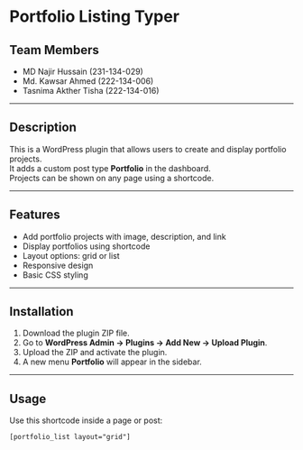 # Portfolio Listing Typer

## Team Members
- MD Najir Hussain (231-134-029)  
- Md. Kawsar Ahmed (222-134-006)  
- Tasnima Akther Tisha (222-134-016)  

---

## Description
This is a WordPress plugin that allows users to create and display portfolio projects.  
It adds a custom post type **Portfolio** in the dashboard.  
Projects can be shown on any page using a shortcode.  

---

## Features
- Add portfolio projects with image, description, and link  
- Display portfolios using shortcode  
- Layout options: grid or list  
- Responsive design  
- Basic CSS styling  

---

## Installation
1. Download the plugin ZIP file.  
2. Go to **WordPress Admin → Plugins → Add New → Upload Plugin**.  
3. Upload the ZIP and activate the plugin.  
4. A new menu **Portfolio** will appear in the sidebar.  

---

## Usage
Use this shortcode inside a page or post:  

```html
[portfolio_list layout="grid"]
